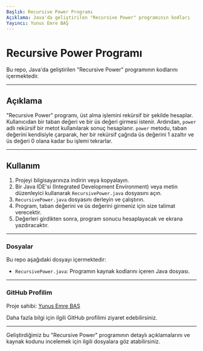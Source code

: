 ```yaml
---
Başlık: Recursive Power Programı
Açıklama: Java'da geliştirilen "Recursive Power" programının kodları
Yayıncı: Yunus Emre BAŞ
---
```


# Recursive Power Programı

Bu repo, Java'da geliştirilen "Recursive Power" programının kodlarını içermektedir.

---

## Açıklama

"Recursive Power" programı, üst alma işlemini rekürsif bir şekilde hesaplar. Kullanıcıdan bir taban değeri ve bir üs değeri girmesi istenir. Ardından, `power` adlı rekürsif bir metot kullanılarak sonuç hesaplanır. `power` metodu, taban değerini kendisiyle çarparak, her bir rekürsif çağrıda üs değerini 1 azaltır ve üs değeri 0 olana kadar bu işlemi tekrarlar.

---

## Kullanım

1. Projeyi bilgisayarınıza indirin veya kopyalayın.
2. Bir Java IDE'si (Integrated Development Environment) veya metin düzenleyici kullanarak `RecursivePower.java` dosyasını açın.
3. `RecursivePower.java` dosyasını derleyin ve çalıştırın.
4. Program, taban değerini ve üs değerini girmeniz için size talimat verecektir.
5. Değerleri girdikten sonra, program sonucu hesaplayacak ve ekrana yazdıracaktır.

---

### Dosyalar

Bu repo aşağıdaki dosyayı içermektedir:

- `RecursivePower.java`: Programın kaynak kodlarını içeren Java dosyası.


---

### GitHub Profilim

Proje sahibi: [Yunus Emre BAŞ](github.com/emreyunusbas)

Daha fazla bilgi için ilgili GitHub profilimi ziyaret edebilirsiniz.

---

Geliştirdiğimiz bu "Recursive Power" programının detaylı açıklamalarını ve kaynak kodunu incelemek için ilgili dosyalara göz atabilirsiniz.

